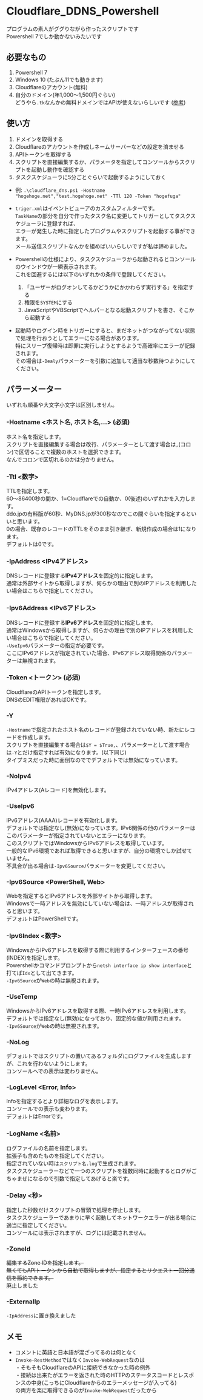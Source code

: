 # Cloudflare_DDNS_Powershell
プログラムの素人がググりながら作ったスクリプトです<br>
Powershell 7でしか動かないみたいです

## 必要なもの
1. Powershell 7
2. Windows 10 (たぶん11でも動きます)
3. Cloudflareのアカウント(無料)
4. 自分のドメイン(年1,000～1,500円ぐらい)<br>どうやら`.tk`なんかの無料ドメインではAPIが使えないらしいです ([参考](https://community.cloudflare.com/t/unable-to-update-ddns-using-api-for-some-tlds/167228))

## 使い方
1. ドメインを取得する
2. Cloudflareのアカウントを作成しネームサーバーなどの設定を済ませる
3. APIトークンを取得する
4. スクリプトを直接編集するか、パラメータを指定してコンソールからスクリプトを起動し動作を確認する
6. タスクスケジューラに5分ごとぐらいで起動するようにしておく

* 例: `.\cloudflare_dns.ps1 -Hostname "hogehoge.net","test.hogehoge.net" -TTl 120 -Token "hogefuga"`

* `triger.xml`はイベントビューアのカスタムフィルターです。<br>
`TaskName`の部分を自分で作ったタスク名に変更してトリガーとしてタスクスケジューラに登録すれば、<br>
エラーが発生した時に指定したプログラムやスクリプトを起動する事ができます。<br>
メール送信スクリプトなんかを組めばいいらしいですが私は諦めました。
* Powershellの仕様により、タスクスケジューラから起動されるとコンソールのウインドウが一瞬表示されます。<br>
これを回避するには以下のいずれかの条件で登録してください。
   1. 「ユーザーがログオンしてるかどうかにかかわらず実行する」を指定する
   2. 権限を`SYSTEM`にする
   3. JavaScriptやVBScriptでヘルパーとなる起動スクリプトを書き、そこから起動する
* 起動時やログイン時をトリガーにすると、まだネットがつながってない状態で処理を行おうとしてエラーになる場合があります。<br>
特にスリープ復帰時は即罪に実行しようとするようで高確率にエラーが記録されます。<br>
その場合は`-Dealy`パラメーターを引数に追加して適当な秒数待つようにしてください。


## パラーメーター
いずれも順番や大文字小文字は区別しません。

### -Hostname <ホスト名, ホスト名,...> (必須)
ホスト名を指定します。<br>
スクリプトを直接編集する場合は改行、パラメーターとして渡す場合は`,`(コロン)で区切ることで複数のホストを選択できます。<br>
なんでコロンで区切れるのかは分かりません。

### -Ttl <数字>
TTLを指定します。<br>
60～86400秒の間か、1=Cloudflareでの自動か、0(後述)のいずれかを入力します。<br>
ddo.jpの有料版が60秒、MyDNS.jpが300秒なのでこの間ぐらいを指定するといいと思います。<br>
0の場合、既存のレコードのTTLをそのまま引き継ぎ、新規作成の場合は1になります。<br>
デフォルトは0です。

### -IpAddress <IPv4アドレス>
DNSレコードに登録する**IPv4アドレス**を固定的に指定します。<br>
通常は外部サイトから取得しますが、何らかの理由で別のIPアドレスを利用したい場合はこちらで指定してください。

### -Ipv6Address <IPv6アドレス>
DNSレコードに登録する**IPv6アドレス**を固定的に指定します。<br>
通常はWindowsから取得しますが、何らかの理由で別のIPアドレスを利用したい場合はこちらで指定してください。<br>
`-UseIpv6`パラメーターの指定が必要です。<br>
ここにIPv6アドレスが指定されていた場合、IPv6アドレス取得関係のパラメーターは無視されます。

### -Token <トークン> (必須)
CloudflareのAPIトークンを指定します。<br>
DNSのEDIT権限があればOKです。

### -Y
`-Hostname`で指定されたホスト名のレコードが登録されていない時、新たにレコードを作成します。<br>
スクリプトを直接編集する場合は`$Y = $True,`、パラメーターとして渡す場合は`-Y`とだけ指定すれば有効になります。(以下同じ)<br>
タイプミスだった時に面倒なのででデフォルトでは無効になっています。

### -NoIpv4
IPv4アドレス(Aレコード)を無効化します。

### -UseIpv6
IPv6アドレス(AAAA)レコードを有効化します。<br>
デフォルトでは指定なし(無効)になっています。IPv6関係の他のパラメーターはこのパラメーターが指定されていないとエラーになります。<br>
このスクリプトではWindowsからIPv6アドレスを取得しています。<br>
一般的なIPv6環境であれば取得できると思いますが、自分の環境でしか試せていません。<br>
不具合が出る場合は`-Ipv6Source`パラメーターを変更してください。

### -Ipv6Source <PowerShell, Web>
Webを指定するとIPv6アドレスを外部サイトから取得します。<br>
Windowsで一時アドレスを無効にしていない場合は、一時アドレスが取得されると思います。<br>
デフォルトはPowerShellです。

### -Ipv6Index <数字>
WindowsからIPv6アドレスを取得する際に利用するインターフェースの番号(INDEX)を指定します。<br>
Powershellかコマンドプロンプトから`netsh interface ip show interface`と打てば`Idx`として出てきます。<br>
`-Ipv6Source`が`Web`の時は無視されます。

### -UseTemp
WindowsからIPv6アドレスを取得する際、一時IPv6アドレスを利用します。<br>
デフォルトでは指定なし(無効)になっており、固定的な値が利用されます。<br>
`-Ipv6Source`が`Web`の時は無視されます。

### -NoLog
デフォルトではスクリプトの置いてあるフォルダにログファイルを生成しますが、これを行わないようにします。<br>
コンソールへでの表示は変わりません。

### -LogLevel <Error, Info>
Infoを指定するとより詳細なログを表示します。<br>
コンソールでの表示も変わります。<br>
デフォルトはErrorです。

### -LogName <名前>
ログファイルの名前を指定します。<br>
拡張子も含めたものを指定してください。<br>
指定されていない時は`スクリプト名.log`で生成されます。<br>
タスクスケジューラーなどで一つのスクリプトを複数同時に起動するとログがごちゃまぜになるので引数で指定してあげると楽です。

### -Delay <秒>
指定した秒数だけスクリプトの冒頭で処理を停止します。<br>
タスクスケジューラーであまりに早く起動してネットワークエラーが出る場合に適当に指定してください。<br>
コンソールには表示されますが、ログには記載されません。

### -ZoneId
~~編集するZone IDを指定します。  
無くてもAPIトークンから自動で取得しますが、指定するとリクエスト一回分通信を節約できます。~~<br>
廃止しました

### -ExternalIp
`-IpAddress`に置き換えました

## メモ
* コメントに英語と日本語が混ざってるのは何となく
* `Invoke-RestMethod`ではなく`Invoke-WebRequest`なのは<br>
・そもそもCloudflareのAPIに接続できなかった時の例外<br>
・接続は出来たがエラーを返された時のHTTPのステータスコードとレスポンスの中身(こっちにCloudflareからのエラーメッセージが入ってる)<br>
の両方を楽に取得できるのが`Invoke-WebRequest`だったから
